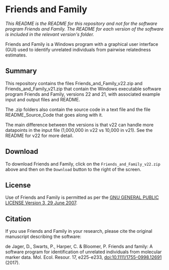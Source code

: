 # Friends and Family
_This README is the README for this repository and not for the software program Friends and Family. The README for each version of the software is included in the relevant version's folder._

Friends and Family is a Windows program with a graphical user interface (GUI) used to identify unrelated individuals from pairwise relatedness estimates. 

## Summary
This repository contains the files Friends_and_Family_v22.zip and Friends_and_Family_v21.zip that contain the Windows executable software program Friends and Family, versions 22 and 21, with associated example input and output files and README. 

The .zip folders also contain the source code in a text file and the file README_Source_Code that goes along with it.

The main difference between the versions is that v22 can handle more datapoints in the input file (1,000,000 in v22 vs 10,000 in v21). See the README for v22 for more detail.

## Download
To download Friends and Family, click on the `Friends_and_Family_v22.zip` above and then on the `Download` button to the right of the screen.

## License
Use of Friends and Family is permitted as per the [GNU GENERAL PUBLIC LICENSE Version 3, 29 June 2007](https://github.com/DeondeJager/Friends-and-Family/blob/master/LICENSE).

## Citation
If you use Friends and Family in your research, please cite the original manuscript describing the software:

de Jager, D., Swarts, P., Harper, C. & Bloomer, P. Friends and family: A software program for identification of unrelated individuals from molecular marker data. Mol. Ecol. Resour. 17, e225-e233, [doi:10.1111/1755-0998.12691](http://dx.doi.org/10.1111/1755-0998.12691) (2017).
